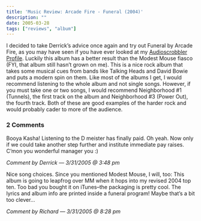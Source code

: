 ```yaml
---
title: 'Music Review: Arcade Fire - Funeral (2004)'
description: ""
date: 2005-03-28
tags: ["reviews", "album"]
---
```


I decided to take Derrick’s advice once again and try out Funeral by Arcade Fire, as you may have seen if you have ever looked at my [Audioscrobbler Profile](https://www.last.fm/user/mizidymizark). Luckily this album has a better result than the Modest Mouse fiasco (FYI, that album still hasn’t grown on me). This is a nice rock album that takes some musical cues from bands like Talking Heads and David Bowie and puts a modern spin on them. Like most of the albums I get, I would recommend listening to the whole album and not single songs. However, if you must take one or two songs, I would recommend Neighborhood #1 (Tunnels), the first track on the album and Neighborhood #3 (Power Out), the fourth track. Both of these are good examples of the harder rock and would probably cader to more of the audience.

### 2 Comments

Booya Kasha! Listening to the D meister has finally paid. Oh yeah. Now only if we could take another step further and institute immediate pay raises. C’mon you wonderful manager you :)

*Comment by Derrick — 3/31/2005 @ 3:48 pm*

Nice song choices. Since you mentioned Modest Mouse, I will, too: This album is going to leapfrog over MM when it hops into my revised 2004 top ten. Too bad you bought it on iTunes–the packaging is pretty cool. The lyrics and album info are printed inside a funeral program! Maybe that’s a bit too clever…

*Comment by Richard — 3/31/2005 @ 8:28 pm*